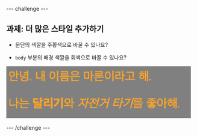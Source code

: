 --- challenge ---

## 과제: 더 많은 스타일 추가하기

+ 문단의 색깔을 주황색으로 바꿀 수 있나요?

+ `body` 부분의 배경 색깔을 회색으로 바꿀 수 있나요?

![스크린샷](images/birthday-more-style.png)

--- /challenge ---